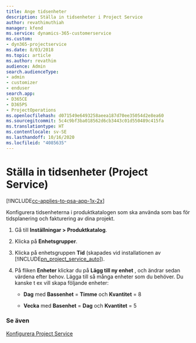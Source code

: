 ```yaml
---
title: Ange tidsenheter
description: Ställa in tidsenheter i Project Service
author: revathimuthiah
manager: kfend
ms.service: dynamics-365-customerservice
ms.custom:
- dyn365-projectservice
ms.date: 8/03/2018
ms.topic: article
ms.author: revathim
audience: Admin
search.audienceType:
- admin
- customizer
- enduser
search.app:
- D365CE
- D365PS
- ProjectOperations
ms.openlocfilehash: d071549e6493258aeea187d70ee35054d2e8ea60
ms.sourcegitcommit: 5c4c9bf3ba018562d6cb3443c01d550489c415fa
ms.translationtype: HT
ms.contentlocale: sv-SE
ms.lasthandoff: 10/16/2020
ms.locfileid: "4085635"
---
```

# <a name="set-up-time-units-project-service"></a>Ställa in tidsenheter (Project Service)

[!INCLUDE[cc-applies-to-psa-app-1x-2x](../includes/cc-applies-to-psa-app-1x-2x.md)]

Konfigurera tidsenheterna i produktkatalogen som ska använda som bas för tidsplanering och fakturering av dina projekt.  
  
1. Gå till **Inställningar > Produktkatalog**.  
  
2. Klicka på **Enhetsgrupper**.  
  
3. Klicka på enhetsgruppen **Tid** (skapades vid installationen av [!INCLUDE[pn_project_service_auto](../includes/pn-project-service-auto.md)]).  
  
4. På fliken **Enheter** klickar du på **Lägg till ny enhet** , och ändrar sedan värdena efter behov. Lägga till så många enheter som du behöver. Du kanske t ex vill skapa följande enheter:  
  
   - **Dag** med **Bassenhet** = **Timme** och **Kvantitet** = 8  
  
   - **Vecka** med **Basenhet** = **Dag** och **Kvantitet** = 5  
  
### <a name="see-also"></a>Se även  
 [Konfigurera Project Service](../psa/configure.md)
